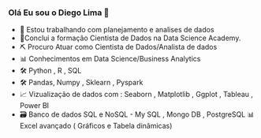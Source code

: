 ### Olá Eu sou o Diego Lima 👋


- 🔭 Estou trabalhando com planejamento e analises de dados 
- 🌱Conclui a formação Cientista de Dados na Data Science Academy.
- ⛏ Procuro Atuar como Cientista de Dados/Analista de dados 
- 📊 Conhecimentos em Data Science/Business Analytics 
- 🛠 Python , R , SQL 
- 🛠 Pandas, Numpy , Sklearn , Pyspark
- 📈 Vizualização de dados com : Seaborn , Matplotlib , Ggplot , Tableau , Power BI 
- 🗃 Banco de dados SQL e NoSQL - My SQL , Mongo DB , PostgreSQL
📊 Excel avançado ( Gráficos e Tabela dinâmicas)


